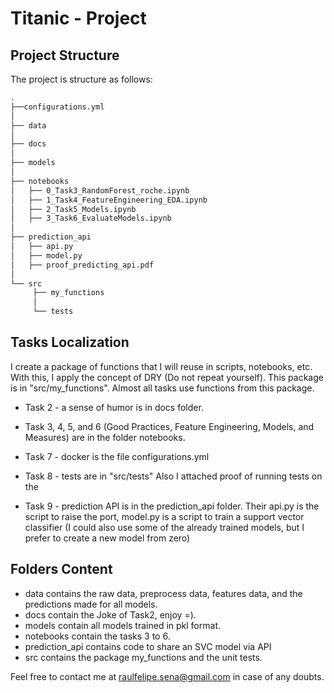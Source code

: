 # Titanic - Project 

## Project Structure

The project is structure as follows: 

```bash
.
├──configurations.yml
│
├── data
│
├── docs
│
├── models
│
├── notebooks
│   ├── 0_Task3_RandomForest_roche.ipynb
│   ├── 1_Task4_FeatureEngineering_EDA.ipynb
│   ├── 2_Task5_Models.ipynb
│   ├── 3_Task6_EvaluateModels.ipynb
│   
├── prediction_api
│   ├── api.py
│   ├── model.py
│   ├── proof_predicting_api.pdf
│
└── src
     ├── my_functions
     │
     └── tests
```        

## Tasks Localization
I create a package of functions that I will reuse in scripts, notebooks, etc. With this, I apply the concept of DRY (Do not repeat yourself). This package is in "src/my_functions". Almost all tasks use functions from this package.

* Task 2 - a sense of humor is in docs folder.

* Task 3, 4, 5, and 6 (Good Practices, Feature Engineering, Models, and Measures) are in the folder notebooks.

* Task 7 - docker is the file configurations.yml

* Task 8 - tests are in "src/tests" Also I attached proof of running tests on the 

* Task 9 - prediction API is in the prediction_api folder. Their api.py is the script to raise the port, model.py is a script to train a support vector classifier (I could also use some of the already trained models, but I prefer to create a new model from zero)

## Folders Content

* data contains the raw data, preprocess data, features data, and the predictions made for all models.
* docs contain the Joke of Task2, enjoy =).
* models contain all models trained in pkl format.
* notebooks contain the tasks 3 to 6.
* prediction_api contains code to share an SVC model via API
* src contains the package my_functions and the unit tests.

Feel free to contact me at raulfelipe.sena@gmail.com in case of any doubts.
